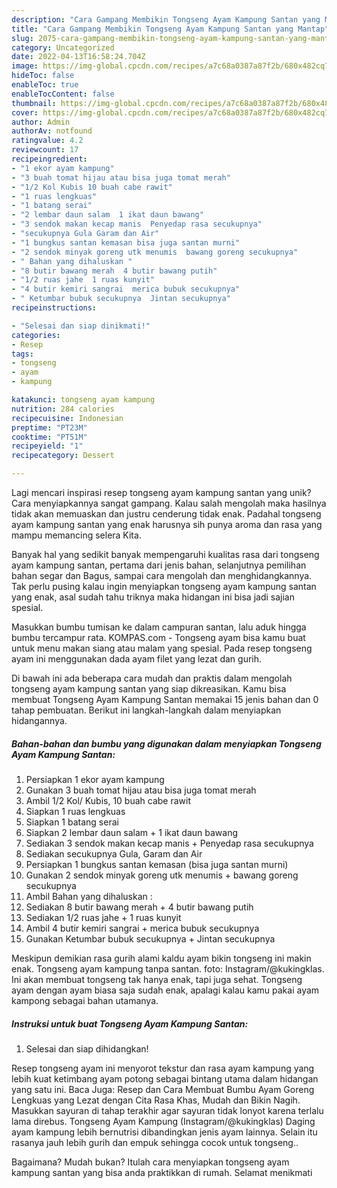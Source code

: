 ```yaml
---
description: "Cara Gampang Membikin Tongseng Ayam Kampung Santan yang Mantap"
title: "Cara Gampang Membikin Tongseng Ayam Kampung Santan yang Mantap"
slug: 2075-cara-gampang-membikin-tongseng-ayam-kampung-santan-yang-mantap
category: Uncategorized
date: 2022-04-13T16:58:24.704Z
image: https://img-global.cpcdn.com/recipes/a7c68a0387a87f2b/680x482cq70/tongseng-ayam-kampung-santan-foto-resep-utama.jpg
hideToc: false
enableToc: true
enableTocContent: false
thumbnail: https://img-global.cpcdn.com/recipes/a7c68a0387a87f2b/680x482cq70/tongseng-ayam-kampung-santan-foto-resep-utama.jpg
cover: https://img-global.cpcdn.com/recipes/a7c68a0387a87f2b/680x482cq70/tongseng-ayam-kampung-santan-foto-resep-utama.jpg
author: Admin
authorAv: notfound
ratingvalue: 4.2
reviewcount: 17
recipeingredient:
- "1 ekor ayam kampung"
- "3 buah tomat hijau atau bisa juga tomat merah"
- "1/2 Kol Kubis 10 buah cabe rawit"
- "1 ruas lengkuas"
- "1 batang serai"
- "2 lembar daun salam  1 ikat daun bawang"
- "3 sendok makan kecap manis  Penyedap rasa secukupnya"
- "secukupnya Gula Garam dan Air"
- "1 bungkus santan kemasan bisa juga santan murni"
- "2 sendok minyak goreng utk menumis  bawang goreng secukupnya"
- " Bahan yang dihaluskan "
- "8 butir bawang merah  4 butir bawang putih"
- "1/2 ruas jahe  1 ruas kunyit"
- "4 butir kemiri sangrai  merica bubuk secukupnya"
- " Ketumbar bubuk secukupnya  Jintan secukupnya"
recipeinstructions:

- "Selesai dan siap dinikmati!"
categories:
- Resep
tags:
- tongseng
- ayam
- kampung

katakunci: tongseng ayam kampung 
nutrition: 284 calories
recipecuisine: Indonesian
preptime: "PT23M"
cooktime: "PT51M"
recipeyield: "1"
recipecategory: Dessert

---
```





Lagi mencari inspirasi resep tongseng ayam kampung santan yang unik? Cara menyiapkannya sangat gampang. Kalau salah mengolah maka hasilnya tidak akan memuaskan dan justru cenderung tidak enak. Padahal tongseng ayam kampung santan yang enak harusnya sih punya aroma dan rasa yang mampu memancing selera Kita.





Banyak hal yang sedikit banyak mempengaruhi kualitas rasa dari tongseng ayam kampung santan, pertama dari jenis bahan, selanjutnya pemilihan bahan segar dan Bagus, sampai cara mengolah dan menghidangkannya. Tak perlu pusing kalau ingin menyiapkan tongseng ayam kampung santan yang enak,      asal sudah tahu triknya maka hidangan ini bisa jadi sajian spesial.














Masukkan bumbu tumisan ke dalam campuran santan, lalu aduk hingga bumbu tercampur rata. KOMPAS.com - Tongseng ayam bisa kamu buat untuk menu makan siang atau malam yang spesial. Pada resep tongseng ayam ini menggunakan dada ayam filet yang lezat dan gurih.






Di bawah ini ada beberapa cara mudah dan praktis dalam mengolah tongseng ayam kampung santan yang siap dikreasikan. Kamu bisa membuat Tongseng Ayam Kampung Santan memakai 15 jenis bahan dan 0 tahap pembuatan. Berikut ini langkah-langkah dalam menyiapkan hidangannya.

<!--inarticleads1-->

##### Bahan-bahan dan bumbu yang digunakan dalam menyiapkan Tongseng Ayam Kampung Santan:

1. Persiapkan 1 ekor ayam kampung
1. Gunakan 3 buah tomat hijau atau bisa juga tomat merah
1. Ambil 1/2 Kol/ Kubis, 10 buah cabe rawit
1. Siapkan 1 ruas lengkuas
1. Siapkan 1 batang serai
1. Siapkan 2 lembar daun salam + 1 ikat daun bawang
1. Sediakan 3 sendok makan kecap manis + Penyedap rasa secukupnya
1. Sediakan secukupnya Gula, Garam dan Air
1. Persiapkan 1 bungkus santan kemasan (bisa juga santan murni)
1. Gunakan 2 sendok minyak goreng utk menumis + bawang goreng secukupnya
1. Ambil  Bahan yang dihaluskan :
1. Sediakan 8 butir bawang merah + 4 butir bawang putih
1. Sediakan 1/2 ruas jahe + 1 ruas kunyit
1. Ambil 4 butir kemiri sangrai + merica bubuk secukupnya
1. Gunakan  Ketumbar bubuk secukupnya + Jintan secukupnya


Meskipun demikian rasa gurih alami kaldu ayam bikin tongseng ini makin enak. Tongseng ayam kampung tanpa santan. foto: Instagram/@kukingklas. Ini akan membuat tongseng tak hanya enak, tapi juga sehat. Tongseng ayam dengan ayam biasa saja sudah enak, apalagi kalau kamu pakai ayam kampong sebagai bahan utamanya. 

<!--inarticleads2-->

##### Instruksi untuk buat Tongseng Ayam Kampung Santan:


1. Selesai dan siap dihidangkan!

Resep tongseng ayam ini menyorot tekstur dan rasa ayam kampung yang lebih kuat ketimbang ayam potong sebagai bintang utama dalam hidangan yang satu ini. Baca Juga: Resep dan Cara Membuat Bumbu Ayam Goreng Lengkuas yang Lezat dengan Cita Rasa Khas, Mudah dan Bikin Nagih. Masukkan sayuran di tahap terakhir agar sayuran tidak lonyot karena terlalu lama direbus. Tongseng Ayam Kampung (Instagram/@kukingklas) Daging ayam kampung lebih bernutrisi dibandingkan jenis ayam lainnya. Selain itu rasanya jauh lebih gurih dan empuk sehingga cocok untuk tongseng.. 

Bagaimana? Mudah bukan? Itulah cara menyiapkan tongseng ayam kampung santan yang bisa anda praktikkan di rumah. Selamat menikmati
